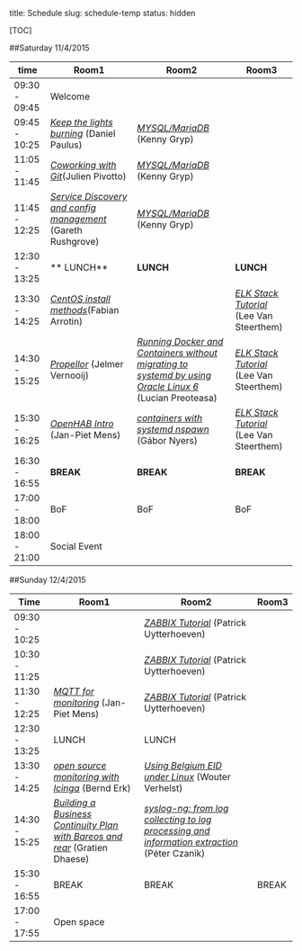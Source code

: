 title: Schedule
slug: schedule-temp
status: hidden

[TOC]


##Saturday 11/4/2015

| time          | Room1                                                                                            |    Room2                                                                  |   Room3                                      |
|---------------|--------------------------------------------------------------------------------------------------|---------------------------------------------------------------------------|----------------------------------------------|
|09:30 - 09:45  | Welcome                                                                                          |                                                                           |                                              |
|09:45 - 10:25  | [_Keep the lights burning_](keep_lights_burning.html) (Daniel Paulus)                            |  [_MYSQL/MariaDB_]() (Kenny Gryp)                                         |                                              |
|11:05 - 11:45  | [_Coworking with Git_](git_coworking.html)(Julien Pivotto)                                       |  [_MYSQL/MariaDB_]() (Kenny Gryp)                                         |                                              |
|11:45 - 12:25  | [_Service Discovery and config management_](service_discovery_cfgmgmt.html) (Gareth Rushgrove)   |  [_MYSQL/MariaDB_]() (Kenny Gryp)                                         |                                              |
|12:30 - 13:25  | ** LUNCH**                                                                                       | **LUNCH**                                                                 | **LUNCH**                                    |
|13:30 - 14:25  | [_CentOS install methods_](centos_install_methods.html)(Fabian Arrotin)                          |                                                                           | [_ELK Stack Tutorial_]() (Lee Van Steerthem) |
|14:30 - 15:25  | [_Propellor_](propellor.html) (Jelmer Vernooij)                                                  | [_Running Docker and Containers without migrating to systemd by using Oracle Linux 6_](docker_oracle.html) (Lucian Preoteasa)                           | [_ELK Stack Tutorial_]() (Lee Van Steerthem) |
|15:30 - 16:25  | [_OpenHAB Intro_](openhab_intro.html) (Jan-Piet Mens)                                                                         | [_containers with systemd nspawn_](containers_nspawn.html) (Gábor Nyers)  | [_ELK Stack Tutorial_]() (Lee Van Steerthem) |
|16:30 - 16:55  | **BREAK**                                                                                                                     | **BREAK**                                                                 | **BREAK**             |
|17:00 - 18:00  | BoF                                                                                                                           | BoF                                                                       | BoF                   |
|18:00 - 21:00  | Social Event |

##Sunday 12/4/2015

| Time          | Room1                                                                                                     | Room2            | Room3 |
|---------------|-----------------------------------------------------------------------------------------------------------|------------------|-------|
|09:30 - 10:25  |                                                                                                           | [_ZABBIX Tutorial_](zabbix_tut.html) (Patrick Uytterhoeven)
|10:30 - 11:25  |                                                                                                           | [_ZABBIX Tutorial_](zabbix_tut.html) (Patrick Uytterhoeven)
|11:30 - 12:25  | [_MQTT for monitoring_](mqtt_monitoring.html) (Jan-Piet Mens)                                             | [_ZABBIX Tutorial_](zabbix_tut.html) (Patrick Uytterhoeven)
|12:30 - 13:25  | LUNCH                                                                                                     | LUNCH
|13:30 - 14:25  | [_open source monitoring with Icinga_](icinga_monitoring.html) (Bernd Erk)                                | [_Using Belgium EID under Linux_](beid_linux.html) (Wouter Verhelst)
|14:30 - 15:25  | [_Building a Business Continuity Plan with Bareos and rear_]() (Gratien Dhaese) | [_syslog-ng: from log collecting to log processing and information extraction_](syslog_ng.html) (Péter Czanik)| |
|15:30 - 16:55  | BREAK | BREAK | BREAK |
|17:00 - 17:55  | Open space |
